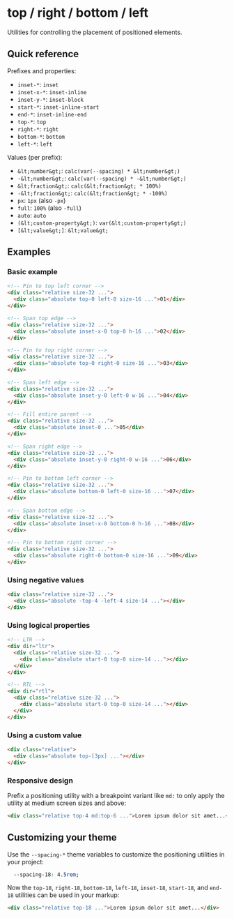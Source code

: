 # top / right / bottom / left

Utilities for controlling the placement of positioned elements.

## Quick reference

Prefixes and properties:
- `inset-*`: `inset`
- `inset-x-*`: `inset-inline`
- `inset-y-*`: `inset-block`
- `start-*`: `inset-inline-start`
- `end-*`: `inset-inline-end`
- `top-*`: `top`
- `right-*`: `right`
- `bottom-*`: `bottom`
- `left-*`: `left`

Values (per prefix):
- `&lt;number&gt;`: `calc(var(--spacing) * &lt;number&gt;)`
- `-&lt;number&gt;`: `calc(var(--spacing) * -&lt;number&gt;)`
- `&lt;fraction&gt;`: `calc(&lt;fraction&gt; * 100%)`
- `-&lt;fraction&gt;`: `calc(&lt;fraction&gt; * -100%)`
- `px`: `1px` (also `-px`)
- `full`: `100%` (also `-full`)
- `auto`: `auto`
- `(&lt;custom-property&gt;)`: `var(&lt;custom-property&gt;)`
- `[&lt;value&gt;]`: `&lt;value&gt;`


## Examples

### Basic example

```html
<!-- Pin to top left corner -->
<div class="relative size-32 ...">
  <div class="absolute top-0 left-0 size-16 ...">01</div>
</div>

<!-- Span top edge -->
<div class="relative size-32 ...">
  <div class="absolute inset-x-0 top-0 h-16 ...">02</div>
</div>

<!-- Pin to top right corner -->
<div class="relative size-32 ...">
  <div class="absolute top-0 right-0 size-16 ...">03</div>
</div>

<!-- Span left edge -->
<div class="relative size-32 ...">
  <div class="absolute inset-y-0 left-0 w-16 ...">04</div>
</div>

<!-- Fill entire parent -->
<div class="relative size-32 ...">
  <div class="absolute inset-0 ...">05</div>
</div>

<!-- Span right edge -->
<div class="relative size-32 ...">
  <div class="absolute inset-y-0 right-0 w-16 ...">06</div>
</div>

<!-- Pin to bottom left corner -->
<div class="relative size-32 ...">
  <div class="absolute bottom-0 left-0 size-16 ...">07</div>
</div>

<!-- Span bottom edge -->
<div class="relative size-32 ...">
  <div class="absolute inset-x-0 bottom-0 h-16 ...">08</div>
</div>

<!-- Pin to bottom right corner -->
<div class="relative size-32 ...">
  <div class="absolute right-0 bottom-0 size-16 ...">09</div>
</div>
```

### Using negative values

```html
<div class="relative size-32 ...">
  <div class="absolute -top-4 -left-4 size-14 ..."></div>
</div>
```

### Using logical properties

```html
<!-- LTR -->
<div dir="ltr">
  <div class="relative size-32 ...">
    <div class="absolute start-0 top-0 size-14 ..."></div>
  </div>
</div>

<!-- RTL -->
<div dir="rtl">
  <div class="relative size-32 ...">
    <div class="absolute start-0 top-0 size-14 ..."></div>
  </div>
</div>
```

### Using a custom value

```html
<div class="relative">
  <div class="absolute top-[3px] ..."></div>
</div>
```

### Responsive design

Prefix a positioning utility with a breakpoint variant like `md:` to only apply the utility at medium screen sizes and above:

```html
<div class="relative top-4 md:top-6 ...">Lorem ipsum dolor sit amet...</div>
```


## Customizing your theme

Use the `--spacing-*` theme variables to customize the positioning utilities in your project:

```css
  --spacing-18: 4.5rem;
```

Now the `top-18`, `right-18`, `bottom-18`, `left-18`, `inset-18`, `start-18`, and `end-18` utilities can be used in your markup:

```html
<div class="relative top-18 ...">Lorem ipsum dolor sit amet...</div>
```

